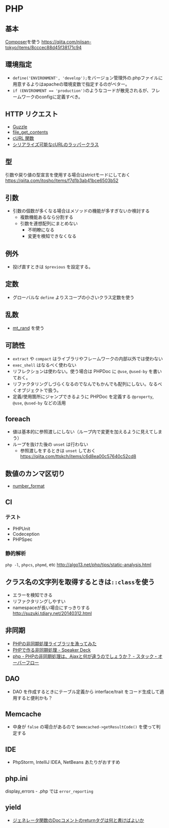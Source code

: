 # PHP

## 基本
[Composer](https://getcomposer.org/)を使う https://qiita.com/niisan-tokyo/items/8cccec88d45f38171c94

## 環境指定
* `define('ENVIRONMENT', 'develop');`をバージョン管理外の.phpファイルに用意するよりはapacheの環境変数で指定するのがベター。
* `if (ENVIRONMENT == 'production')`のようなコードが散見されるが、フレームワークのconfigに定義すべき。

## HTTP リクエスト
* [Guzzle](https://github.com/guzzle/guzzle)
* [file_get_contents](https://www.php.net/manual/ja/function.file-get-contents.php)
* [cURL 関数](https://www.php.net/manual/ja/ref.curl.php)
* [シリアライズ可能なcURLのラッパークラス](https://qiita.com/mpyw/items/c65fb4ec4cef80909a47)

## 型
引数や戻り値の型宣言を使用する場合はstrictモードにしておく https://qiita.com/itosho/items/f7d1b3ab41bce6503b52

## 引数
* 引数の個数が多くなる場合はメソッドの機能が多すぎないか検討する
  * 複数機能あるなら分割する
  * 引数を連想配列にまとめない
    * 不明瞭になる
    * 変更を検知できなくなる

## 例外
* 投げ直すときは `$previous` を設定する。

## 定数
* グローバルな `define` よりスコープの小さいクラス定数を使う

## 乱数
* [mt_rand](http://php.net/manual/ja/migration71.incompatible.php#migration71.incompatible.fixes-to-mt_rand-algorithm) を使う

## 可読性
* `extract` や `compact` はライブラリやフレームワークの内部以外では使わない
* `exec_shell` はなるべく使わない
* リフレクションは使わない。使う場合は PHPDoc に `@use`, `@used-by` を書いておく。
* リファクタリングしづらくなるのでなんでもかんでも配列にしない。なるべくオブジェクトで扱う。
* 定義/使用箇所にジャンプできるように PHPDoc を定義する `@property`, `@use`, `@used-by` などの活用

## foreach
* 値は基本的に参照渡しにしない（ループ内で変更を加えるように見えてしまう）
* ループを抜けた後の `unset` は行わない
  * 参照渡しをするときは `unset` しておく https://qiita.com/ttskch/items/c6d8ea00c57640c52cd8

## 数値のカンマ区切り
* [number_format](http://php.net/manual/ja/function.number-format.php)

## CI
### テスト
* PHPUnit
* Codeception
* PHPSpec

### 静的解析
`php -l`, `phpcs`, `phpmd`, etc http://algo13.net/php/tips/static-analysis.html

## クラス名の文字列を取得するときは`::class`を使う
* エラーを検知できる
* リファクタリングしやすい
* namespaceが長い場合にすっきりする http://suzuki.tdiary.net/20140312.html

## 非同期
* [PHPの非同期処理ライブラリを漁ってみた](https://qiita.com/niisan-tokyo/items/cb717fee8066a0fa5f4f)
* [PHPで作る非同期処理 - Speaker Deck](https://speakerdeck.com/niisantokyo/phpdezuo-rufei-tong-qi-chu-li)
* [php - PHPの非同期処理は、Ajaxと何が違うのでしょうか？ - スタック・オーバーフロー](https://ja.stackoverflow.com/questions/30724/php%E3%81%AE%E9%9D%9E%E5%90%8C%E6%9C%9F%E5%87%A6%E7%90%86%E3%81%AF-ajax%E3%81%A8%E4%BD%95%E3%81%8C%E9%81%95%E3%81%86%E3%81%AE%E3%81%A7%E3%81%97%E3%82%87%E3%81%86%E3%81%8B)

## DAO
* DAO を作成するときにテーブル定義から interface/trait をコード生成して適用すると便利かも？

## Memcache
* 中身が `false` の場合があるので `$memcached->getResultCode()` を使って判定する

## IDE
* PhpStorm, IntelliJ IDEA, NetBeans あたりがおすすめ

## php.ini
display_errors - .php では `error_reporting`

## yield
- [ジェネレータ関数のDocコメントのreturnタグは何と書けばよいか](https://qiita.com/nyoro_712/items/6ad2b8c41a24ee2475f2)
